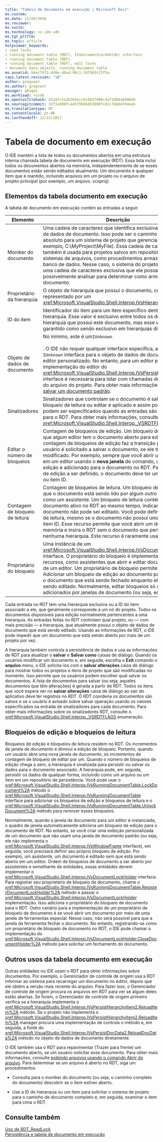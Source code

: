 ```yaml
---
title: "Tabela de documento em execução | Microsoft Docs"
ms.custom: 
ms.date: 11/04/2016
ms.reviewer: 
ms.suite: 
ms.technology: vs-ide-sdk
ms.tgt_pltfrm: 
ms.topic: article
helpviewer_keywords:
- read locks
- running document table (RDT), IVsDocumentLockHolder interface
- running document table (RDT)
- running document table (RDT), edit locks
- document data objects, running document table
ms.assetid: bbec74f3-dd8e-48ad-99c1-2df503c15f5a
caps.latest.revision: "18"
author: gregvanl
ms.author: gregvanl
manager: ghogen
ms.workload: vssdk
ms.openlocfilehash: 41a9fc5a2b364ecc0c9037980c3ef2804a6808d8
ms.sourcegitcommit: 32f1a690fc445f9586d53698fc82c7debd784eeb
ms.translationtype: MT
ms.contentlocale: pt-BR
ms.lasthandoff: 12/22/2017
---
```

# <a name="running-document-table"></a>Tabela de documento em execução
O IDE mantém a lista de todos os documentos abertos em uma estrutura interna chamada tabela de documento em execução (RDT). Essa lista inclui todos os documentos abertos na memória, independentemente de se esses documentos estão sendo editados atualmente. Um documento é qualquer item que é mantido, incluindo arquivos em um projeto ou o arquivo de projeto principal (por exemplo, um arquivo. vcxproj).  
  
## <a name="elements-of-the-running-document-table"></a>Elementos da tabela documento em execução  
 A tabela de documento em execução contém as entradas a seguir.  
  
|Elemento|Descrição|  
|-------------|-----------------|  
|Moniker do documento|Uma cadeia de caracteres que identifica exclusivamente o objeto de dados de documento. Isso pode ser o caminho de arquivo absoluto para um sistema de projeto que gerencia arquivos (por exemplo, C:\MyProject\MyFile). Essa cadeia de caracteres também é usada para projetos salvos em repositórios diferentes sistemas de arquivos, como procedimentos armazenados em um banco de dados. Nesse caso, o sistema do projeto pode criar uma cadeia de caracteres exclusiva que ele possa reconhecer e possivelmente analisar para determinar como armazenar o documento.|  
|Proprietário da hierarquia|O objeto de hierarquia que possui o documento, conforme representado por um <xref:Microsoft.VisualStudio.Shell.Interop.IVsHierarchy> interface.|  
|ID do item|Identificador do item para um item específico dentro da hierarquia. Esse valor é exclusivo entre todos os documentos na hierarquia que possui este documento, mas esse valor não é garantido como sendo exclusivo em hierarquias diferentes.|  
|Objeto de dados de documento|No mínimo, este é um`IUnknown`<br /><br /> . O IDE não requer qualquer interface específica, além de `IUnknown` interface para o objeto de dados de documento de um editor personalizado. No entanto, para um editor padrão, a implementação do editor do <xref:Microsoft.VisualStudio.Shell.Interop.IVsPersistDocData2> interface é necessária para lidar com chamadas de persistência do arquivo do projeto. Para obter mais informações, consulte [salvar um documento padrão](../../extensibility/internals/saving-a-standard-document.md).|  
|Sinalizadores|Sinalizadores que controlam se o documento é salvo, se um bloqueio de leitura ou editar é aplicado e assim por diante, podem ser especificados quando as entradas são adicionadas para o RDT. Para obter mais informações, consulte a enumeração <xref:Microsoft.VisualStudio.Shell.Interop._VSRDTFLAGS>.|  
|Editar o número de bloqueios|Contagem de bloqueios de edição. Um bloqueio de edição indica que algum editor tem o documento aberto para edição. Quando a contagem de bloqueios de edição faz a transição para zero, o usuário é solicitado a salvar o documento, se ele tiver sido modificado. Por exemplo, sempre que você abrir um documento em um editor usando o **nova janela** de comando, um bloqueio de edição é adicionado para o documento no RDT. Para um bloqueio de edição a ser definido, o documento deve ter uma hierarquia ou item ID.|  
|Contagem de bloqueio de leitura|Contagem de bloqueios de leitura. Um bloqueio de leitura indica que o documento está sendo lido por algum outro mecanismo, como um assistente. Um bloqueio de leitura contém um documento ativo no RDT ao mesmo tempo, indicando que o documento não pode ser editado. Você pode definir um bloqueio de leitura, mesmo se o documento não possui uma hierarquia ou item ID. Esse recurso permite que você abrir um documento na memória e insira o RDT sem o documento que pertença a nenhuma hierarquia. Este recurso é raramente usado.|  
|Proprietário do bloqueio|Uma instância de um <xref:Microsoft.VisualStudio.Shell.Interop.IVsDocumentLockHolder> interface. O proprietário do bloqueio é implementado por recursos, como assistentes que abrir e editar documentos fora de um editor. Um proprietário de bloqueio permite que o recurso Adicionar um bloqueio de edição ao documento para impedir que o documento que está sendo fechado enquanto ele ainda está sendo editado. Normalmente, editar bloqueios só são adicionados por janelas de documento (ou seja, editores).|  
  
 Cada entrada no RDT tem uma hierarquia exclusiva ou a ID do item associado a ele, que geralmente corresponde a um nó do projeto. Todos os documentos disponíveis para edição normalmente pertencentes a uma hierarquia. As entradas feitas no RDT controlam qual projeto, ou — com mais precisão — a hierarquia, que atualmente possui o objeto de dados de documento que está sendo editado. Usando as informações de RDT, o IDE pode impedir que um documento que está sendo aberto por mais de um projeto por vez.  
  
 A hierarquia também controla a persistência de dados e usa as informações de RDT para atualizar o **salvar** e **Salvar como** caixas de diálogo. Quando os usuários modificar um documento e, em seguida, escolha o **Exit** comando o **arquivo** menu, o IDE solicita-los com o **salvar alterações** caixa de diálogo para mostrar todos os projetos e itens de projeto que são modificadas no momento. Isso permite que os usuários podem escolher qual salvar os documentos. A lista de documentos para salvar (ou seja, aqueles documentos que têm alterações) é gerada a partir de RDT. Todos os itens que você espera ver no **salvar alterações** caixa de diálogo ao sair do aplicativo deve ter registros no RDT. O RDT coordena os documentos são salvos e se o usuário é avisado sobre salvar operação usando os valores especificados na entrada de sinalizadores para cada documento. Para obter mais informações sobre os sinalizadores RDT, consulte o <xref:Microsoft.VisualStudio.Shell.Interop._VSRDTFLAGS> enumeração.  
  
## <a name="edit-locks-and-read-locks"></a>Bloqueios de edição e bloqueios de leitura  
 Bloqueios de edição e bloqueios de leitura residem no RDT. Os incrementos de janela de documento e diminui a edição de bloqueio. Portanto, quando um usuário abre uma nova janela de documento, os incrementos de contagem de bloqueio de editar por um. Quando o número de bloqueios de edição chega a zero, a hierarquia é sinalizada para persistir ou salvar os dados para o documento associado. A hierarquia pode, em seguida, persistir os dados de qualquer forma, incluindo como um arquivo ou um item em um repositório de persistência. Você pode usar o <xref:Microsoft.VisualStudio.Shell.Interop.IVsRunningDocumentTable.LockDocument%2A> método o <xref:Microsoft.VisualStudio.Shell.Interop.IVsRunningDocumentTable> interface para adicionar os bloqueios de edição e bloqueios de leitura e o <xref:Microsoft.VisualStudio.Shell.Interop.IVsRunningDocumentTable.UnlockDocument%2A> método para remover esses bloqueios.  
  
 Normalmente, quando a janela de documento para um editor é instanciada, o quadro de janela automaticamente adiciona um bloqueio de edição para o documento de RDT. No entanto, se você criar uma exibição personalizada de um documento que não usam uma janela de documento padrão (ou seja, ele não implementa o <xref:Microsoft.VisualStudio.Shell.Interop.IVsWindowFrame> interface), em seguida, você precisará definir seu próprio bloqueio de edição. Por exemplo, um assistente, um documento é editado sem que está sendo aberto em um editor. Ordem de bloqueios de documento a ser aberto por assistentes e semelhante de entidades, essas entidades devem implementar o <xref:Microsoft.VisualStudio.Shell.Interop.IVsDocumentLockHolder> interface. Para registrar seu proprietário de bloqueio de documento, chame o <xref:Microsoft.VisualStudio.Shell.Interop.IVsRunningDocumentTable.RegisterDocumentLockHolder%2A> método e passar o <xref:Microsoft.VisualStudio.Shell.Interop.IVsDocumentLockHolder> implementação. Isso adiciona o proprietário do bloqueio de documento para o RDT. Outro cenário para a implementação de um proprietário de bloqueio de documento é se você abrir um documento por meio de uma janela de ferramentas especial. Nesse caso, não será possível para que a janela da ferramenta fechar o documento. No entanto, registrando-se como um proprietário de bloqueio de documento no RDT, o IDE pode chamar a implementação do <xref:Microsoft.VisualStudio.Shell.Interop.IVsDocumentLockHolder.CloseDocumentHolder%2A> método para solicitar um fechamento do documento.  
  
## <a name="other-uses-of-the-running-document-table"></a>Outros usos da tabela documento em execução  
 Outras entidades no IDE usam o RDT para obter informações sobre documentos. Por exemplo, o Gerenciador de controle de origem usa a RDT informar ao sistema para recarregar um documento no editor, depois que ele obtém a versão mais recente do arquivo. Para fazer isso, o Gerenciador de controle de origem procura os arquivos em RDT para ver se algum deles estão abertas. Se forem, o Gerenciador de controle de origem primeiro verifica se a hierarquia implementa o <xref:Microsoft.VisualStudio.Shell.Interop.IVsPersistHierarchyItem2.ReloadItem%2A> método. Se o projeto não implementa o <xref:Microsoft.VisualStudio.Shell.Interop.IVsPersistHierarchyItem2.ReloadItem%2A> manager procura uma implementação de controla o método e, em seguida, a fonte do <xref:Microsoft.VisualStudio.Shell.Interop.IVsPersistDocData2.ReloadDocData%2A> método no objeto de dados de documento diretamente.  
  
 O IDE também usa o RDT para repavimentar (Trazer para frente) um documento aberto, se um usuário solicitar esse documento. Para obter mais informações, consulte [exibindo arquivos usando o comando Abrir do arquivo](../../extensibility/internals/displaying-files-by-using-the-open-file-command.md). Para determinar se um arquivo é aberto no RDT, siga um procedimentos.  
  
-   Consulta para o moniker do documento (ou seja, o caminho completo do documento) descobrir se o item estiver aberto.  
  
-   Use a ID de hierarquia ou um item para solicitar o sistema de projeto para o caminho de documento completo e, em seguida, examinar o item para cima o RDT.  
  
## <a name="see-also"></a>Consulte também  
 [Uso de RDT_ReadLock](../../extensibility/internals/rdt-readlock-usage.md)   
 [Persistência e tabela de documento em execução](../../extensibility/internals/persistence-and-the-running-document-table.md)
